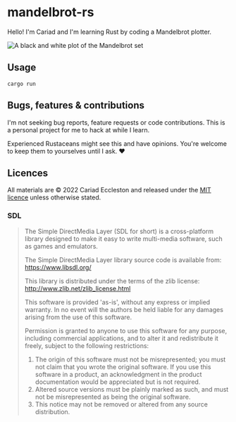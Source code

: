 # mandelbrot-rs

Hello! I'm Cariad and I'm learning Rust by coding a Mandelbrot plotter.

![A black and white plot of the Mandelbrot set](https://github.com/cariad/mandelbrot-rs/blob/render-static/docs/bw.png?raw=true)

## Usage

```console
cargo run
```

## Bugs, features & contributions

I'm not seeking bug reports, feature requests or code contributions. This is a personal project for me to hack at while I learn.

Experienced Rustaceans might see this and have opinions. You're welcome to keep them to yourselves until I ask. ❤️

## Licences

All materials are &copy; 2022 Cariad Eccleston and released under the [MIT licence](LICENSE) unless otherwise stated.

### SDL

> The Simple DirectMedia Layer (SDL for short) is a cross-platform library designed to make it easy to write multi-media software, such as games and emulators.
>
> The Simple DirectMedia Layer library source code is available from: https://www.libsdl.org/
>
> This library is distributed under the terms of the zlib license: http://www.zlib.net/zlib_license.html
>
> This software is provided 'as-is', without any express or implied warranty.  In no event will the authors be held liable for any damages arising from the use of this software.
>
> Permission is granted to anyone to use this software for any purpose, including commercial applications, and to alter it and redistribute it freely, subject to the following restrictions:
>
> 1. The origin of this software must not be misrepresented; you must not claim that you wrote the original software. If you use this software in a product, an acknowledgment in the product documentation would be appreciated but is not required.
> 2. Altered source versions must be plainly marked as such, and must not be misrepresented as being the original software.
> 3. This notice may not be removed or altered from any source distribution.
